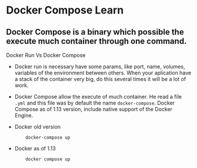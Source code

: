 # Docker Compose Learn

 ## Docker Compose is a binary which possible the execute much container through one command.
 
 Docker Run Vs Docker Compose
  -  Docker run is necessary have some params, like port, name, volumes, variables of the environment between others.
  When your aplication have a stack of the container very big, do this several times it will be a lot of work.
  -  Docker Compose allow the execute of much container. He read a file  ``.yml`` and this file was by default the
  name ``docker-compose``. Docker Compose as of 1.13 version, include native support of the Docker Engine.
            
  -  Docker old version
              
        ```
            docker-compose up
        ```
  -  Docker as of 1.13
      
             docker compose up
